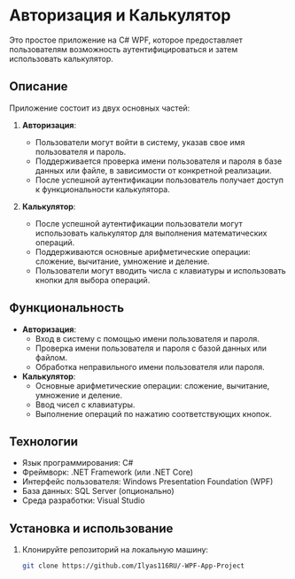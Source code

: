# Авторизация и Калькулятор

Это простое приложение на C# WPF, которое предоставляет пользователям возможность аутентифицироваться и затем использовать калькулятор.

## Описание

Приложение состоит из двух основных частей:

1. **Авторизация**:
   - Пользователи могут войти в систему, указав свое имя пользователя и пароль.
   - Поддерживается проверка имени пользователя и пароля в базе данных или файле, в зависимости от конкретной реализации.
   - После успешной аутентификации пользователь получает доступ к функциональности калькулятора.

2. **Калькулятор**:
   - После успешной аутентификации пользователи могут использовать калькулятор для выполнения математических операций.
   - Поддерживаются основные арифметические операции: сложение, вычитание, умножение и деление.
   - Пользователи могут вводить числа с клавиатуры и использовать кнопки для выбора операций.

## Функциональность

- **Авторизация**:
  - Вход в систему с помощью имени пользователя и пароля.
  - Проверка имени пользователя и пароля с базой данных или файлом.
  - Обработка неправильного имени пользователя или пароля.
- **Калькулятор**:
  - Основные арифметические операции: сложение, вычитание, умножение и деление.
  - Ввод чисел с клавиатуры.
  - Выполнение операций по нажатию соответствующих кнопок.

## Технологии

- Язык программирования: C#
- Фреймворк: .NET Framework (или .NET Core)
- Интерфейс пользователя: Windows Presentation Foundation (WPF)
- База данных: SQL Server (опционально)
- Среда разработки: Visual Studio

## Установка и использование

1. Клонируйте репозиторий на локальную машину:

   ```bash
   git clone https://github.com/Ilyas116RU/-WPF-App-Project
